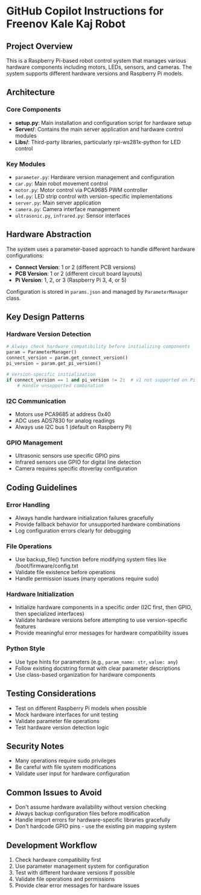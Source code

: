 # GitHub Copilot Instructions for Freenov Kale Kaj Robot

## Project Overview
This is a Raspberry Pi-based robot control system that manages various hardware components including motors, LEDs, sensors, and cameras. The system supports different hardware versions and Raspberry Pi models.

## Architecture

### Core Components
- **setup.py**: Main installation and configuration script for hardware setup
- **Server/**: Contains the main server application and hardware control modules
- **Libs/**: Third-party libraries, particularly rpi-ws281x-python for LED control

### Key Modules
- `parameter.py`: Hardware version management and configuration
- `car.py`: Main robot movement control
- `motor.py`: Motor control via PCA9685 PWM controller
- `led.py`: LED strip control with version-specific implementations
- `server.py`: Main server application
- `camera.py`: Camera interface management
- `ultrasonic.py`, `infrared.py`: Sensor interfaces

## Hardware Abstraction
The system uses a parameter-based approach to handle different hardware configurations:
- **Connect Version**: 1 or 2 (different PCB versions)
- **PCB Version**: 1 or 2 (different circuit board layouts)
- **Pi Version**: 1, 2, or 3 (Raspberry Pi 3, 4, or 5)

Configuration is stored in `params.json` and managed by `ParameterManager` class.

## Key Design Patterns

### Hardware Version Detection
```python
# Always check hardware compatibility before initializing components
param = ParameterManager()
connect_version = param.get_connect_version()
pi_version = param.get_pi_version()

# Version-specific initialization
if connect_version == 1 and pi_version != 2:  # v1 not supported on Pi 5
    # Handle unsupported combination
```

### I2C Communication
- Motors use PCA9685 at address 0x40
- ADC uses ADS7830 for analog readings
- Always use I2C bus 1 (default on Raspberry Pi)

### GPIO Management
- Ultrasonic sensors use specific GPIO pins
- Infrared sensors use GPIO for digital line detection
- Camera requires specific dtoverlay configuration

## Coding Guidelines

### Error Handling
- Always handle hardware initialization failures gracefully
- Provide fallback behavior for unsupported hardware combinations
- Log configuration errors clearly for debugging

### File Operations
- Use backup_file() function before modifying system files like /boot/firmware/config.txt
- Validate file existence before operations
- Handle permission issues (many operations require sudo)

### Hardware Initialization
- Initialize hardware components in a specific order (I2C first, then GPIO, then specialized interfaces)
- Validate hardware versions before attempting to use version-specific features
- Provide meaningful error messages for hardware compatibility issues

### Python Style
- Use type hints for parameters (e.g., `param_name: str`, `value: any`)
- Follow existing docstring format with clear parameter descriptions
- Use class-based organization for hardware components

## Testing Considerations
- Test on different Raspberry Pi models when possible
- Mock hardware interfaces for unit testing
- Validate parameter file operations
- Test hardware version detection logic

## Security Notes
- Many operations require sudo privileges
- Be careful with file system modifications
- Validate user input for hardware configuration

## Common Issues to Avoid
- Don't assume hardware availability without version checking
- Always backup configuration files before modification
- Handle import errors for hardware-specific libraries gracefully
- Don't hardcode GPIO pins - use the existing pin mapping system

## Development Workflow
1. Check hardware compatibility first
2. Use parameter management system for configuration
3. Test with different hardware versions if possible
4. Validate file operations and permissions
5. Provide clear error messages for hardware issues
